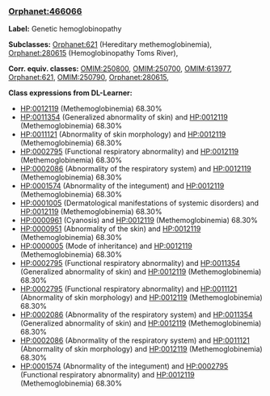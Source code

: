 
### [Orphanet:466066](http://www.orpha.net/ORDO/Orphanet_466066)
**Label:** Genetic hemoglobinopathy

**Subclasses:** [Orphanet:621](http://www.orpha.net/ORDO/Orphanet_621) (Hereditary methemoglobinemia), [Orphanet:280615](http://www.orpha.net/ORDO/Orphanet_280615) (Hemoglobinopathy Toms River), 

**Corr. equiv. classes:** [OMIM:250800](http://purl.obolibrary.org/obo/OMIM_250800), [OMIM:250700](http://purl.obolibrary.org/obo/OMIM_250700), [OMIM:613977](http://purl.obolibrary.org/obo/OMIM_613977), [Orphanet:621](http://www.orpha.net/ORDO/Orphanet_621), [OMIM:250790](http://purl.obolibrary.org/obo/OMIM_250790), [Orphanet:280615](http://www.orpha.net/ORDO/Orphanet_280615), 

**Class expressions from DL-Learner:**

- [HP:0012119](http://purl.obolibrary.org/obo/HP_0012119) (Methemoglobinemia) 68.30%
- [HP:0011354](http://purl.obolibrary.org/obo/HP_0011354) (Generalized abnormality of skin) and [HP:0012119](http://purl.obolibrary.org/obo/HP_0012119) (Methemoglobinemia) 68.30%
- [HP:0011121](http://purl.obolibrary.org/obo/HP_0011121) (Abnormality of skin morphology) and [HP:0012119](http://purl.obolibrary.org/obo/HP_0012119) (Methemoglobinemia) 68.30%
- [HP:0002795](http://purl.obolibrary.org/obo/HP_0002795) (Functional respiratory abnormality) and [HP:0012119](http://purl.obolibrary.org/obo/HP_0012119) (Methemoglobinemia) 68.30%
- [HP:0002086](http://purl.obolibrary.org/obo/HP_0002086) (Abnormality of the respiratory system) and [HP:0012119](http://purl.obolibrary.org/obo/HP_0012119) (Methemoglobinemia) 68.30%
- [HP:0001574](http://purl.obolibrary.org/obo/HP_0001574) (Abnormality of the integument) and [HP:0012119](http://purl.obolibrary.org/obo/HP_0012119) (Methemoglobinemia) 68.30%
- [HP:0001005](http://purl.obolibrary.org/obo/HP_0001005) (Dermatological manifestations of systemic disorders) and [HP:0012119](http://purl.obolibrary.org/obo/HP_0012119) (Methemoglobinemia) 68.30%
- [HP:0000961](http://purl.obolibrary.org/obo/HP_0000961) (Cyanosis) and [HP:0012119](http://purl.obolibrary.org/obo/HP_0012119) (Methemoglobinemia) 68.30%
- [HP:0000951](http://purl.obolibrary.org/obo/HP_0000951) (Abnormality of the skin) and [HP:0012119](http://purl.obolibrary.org/obo/HP_0012119) (Methemoglobinemia) 68.30%
- [HP:0000005](http://purl.obolibrary.org/obo/HP_0000005) (Mode of inheritance) and [HP:0012119](http://purl.obolibrary.org/obo/HP_0012119) (Methemoglobinemia) 68.30%
- [HP:0002795](http://purl.obolibrary.org/obo/HP_0002795) (Functional respiratory abnormality) and [HP:0011354](http://purl.obolibrary.org/obo/HP_0011354) (Generalized abnormality of skin) and [HP:0012119](http://purl.obolibrary.org/obo/HP_0012119) (Methemoglobinemia) 68.30%
- [HP:0002795](http://purl.obolibrary.org/obo/HP_0002795) (Functional respiratory abnormality) and [HP:0011121](http://purl.obolibrary.org/obo/HP_0011121) (Abnormality of skin morphology) and [HP:0012119](http://purl.obolibrary.org/obo/HP_0012119) (Methemoglobinemia) 68.30%
- [HP:0002086](http://purl.obolibrary.org/obo/HP_0002086) (Abnormality of the respiratory system) and [HP:0011354](http://purl.obolibrary.org/obo/HP_0011354) (Generalized abnormality of skin) and [HP:0012119](http://purl.obolibrary.org/obo/HP_0012119) (Methemoglobinemia) 68.30%
- [HP:0002086](http://purl.obolibrary.org/obo/HP_0002086) (Abnormality of the respiratory system) and [HP:0011121](http://purl.obolibrary.org/obo/HP_0011121) (Abnormality of skin morphology) and [HP:0012119](http://purl.obolibrary.org/obo/HP_0012119) (Methemoglobinemia) 68.30%
- [HP:0001574](http://purl.obolibrary.org/obo/HP_0001574) (Abnormality of the integument) and [HP:0002795](http://purl.obolibrary.org/obo/HP_0002795) (Functional respiratory abnormality) and [HP:0012119](http://purl.obolibrary.org/obo/HP_0012119) (Methemoglobinemia) 68.30%


